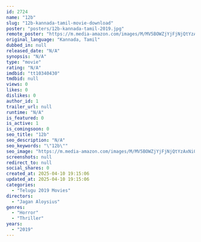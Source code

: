 ```yaml
---
id: 2724
name: "12b"
slug: "12b-kannada-tamil-movie-download"
poster: "posters/12b-kannada-tamil-2019.jpg"
remote_poster: "https://m.media-amazon.com/images/M/MV5BOWZjYjFjNjQtYzAxNi00YzU1LTgwZGItNDI2M2QyMWQwMTZkXkEyXkFqcGdeQXVyMjg5NjQ0ODY@._V1_SX300.jpg"
original_language: "Kannada, Tamil"
dubbed_in: null
released_date: "N/A"
synopsis: "N/A"
type: "movie"
rating: "N/A"
imdbid: "tt10340430"
tmdbid: null
views: 0
likes: 0
dislikes: 0
author_id: 1
trailer_url: null
runtime: "N/A"
is_featured: 0
is_active: 1
is_comingsoon: 0
seo_title: "12b"
seo_description: "N/A"
seo_keywords: "\"12b\""
seo_image: "https://m.media-amazon.com/images/M/MV5BOWZjYjFjNjQtYzAxNi00YzU1LTgwZGItNDI2M2QyMWQwMTZkXkEyXkFqcGdeQXVyMjg5NjQ0ODY@._V1_SX300.jpg"
screenshots: null
redirect_to: null
social_shares: 0
created_at: 2025-04-10 19:15:06
updated_at: 2025-04-10 19:15:06
categories:
  - "Telugu 2019 Movies"
directors:
  - "Jagan Aloysius"
genres:
  - "Horror"
  - "Thriller"
years:
  - "2019"
---
```

